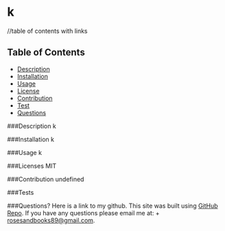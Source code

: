 # **k**

//table of contents with links
## **Table of Contents**
* [Description](Description)
* [Installation](Installation)
* [Usage](Usage)
* [License](Licenses)
* [Contribution](Contribution)
* [Test](Tests)
* [Questions](Questions)


###Description
k

###Installation
k

###Usage
k

###Licenses
MIT

###Contribution
undefined

###Tests


###Questions?
Here is a link to my github. This site was built using [GitHub Repo](https://github.comrosesandbooks89).
If you have any questions please email me at: + rosesandbooks89@gmail.com.
